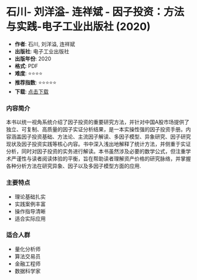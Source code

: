 # 石川- 刘洋溢- 连祥斌 - 因子投资：方法与实践-电子工业出版社 (2020)

- **作者**: 石川, 刘洋溢, 连祥斌
- **出版社**: 电子工业出版社
- **出版年份**: 2020
- **格式**: PDF
- **难度**: ⭐⭐⭐⭐
- **推荐指数**: ⭐⭐⭐⭐⭐
- **下载**: [点击下载](https://quant-wiki.com/pdf/%E7%9F%B3%E5%B7%9D_%20%E5%88%98%E6%B4%8B%E6%BA%A2_%20%E8%BF%9E%E7%A5%A5%E6%96%8C%20-%20%E5%9B%A0%E5%AD%90%E6%8A%95%E8%B5%84%EF%BC%9A%E6%96%B9%E6%B3%95%E4%B8%8E%E5%AE%9E%E8%B7%B5-%E7%94%B5%E5%AD%90%E5%B7%A5%E4%B8%9A%E5%87%BA%E7%89%88%E7%A4%BE%20%282020%29.pdf)

### 内容简介

本书以统一视角系统介绍了因子投资的重要研究方法，并针对中国A股市场提供了独立、可复制、高质量的因子实证分析结果，是一本实操性强的因子投资手册。内容涵盖因子投资基础、方法论、主流因子解读、多因子模型、异象研究、因子研究现状及因子投资实践等核心内容。书中深入浅出地解释了统计方法，并侧重于实证分析，同时对因子投资的实务进行解读。本书虽然涉及必要的数学公式，但注重学术严谨性与读者阅读体验的平衡，旨在帮助读者理解资产价格的研究脉络，并掌握各种分析方法在研究异象、因子以及多因子模型方面的应用.

### 主要特点

- 理论基础扎实
- 实践案例丰富
- 操作指导清晰
- 适合实际应用

### 适合人群

- 量化分析师
- 算法交易员
- 金融工程师
- 数据科学家